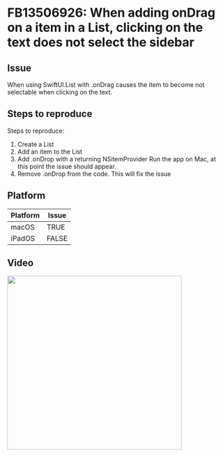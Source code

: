 # FB13506926: When adding onDrag on a item in a List, clicking on the text does not select the sidebar

## Issue
When using SwiftUI.List with .onDrag causes the item to become not selectable when clicking on the text.

## Steps to reproduce
Steps to reproduce:
1. Create a List
2. Add an item to the List
3. Add .onDrop with a returning NSitemProvider
Run the app on Mac, at this point the issue should appear.
4. Remove .onDrop from the code. This will fix the issue

## Platform
| Platform | Issue |
| --- | --- |
| macOS | TRUE |
| iPadOS | FALSE | 

## Video
<img src="Mac.mov" height=400>


